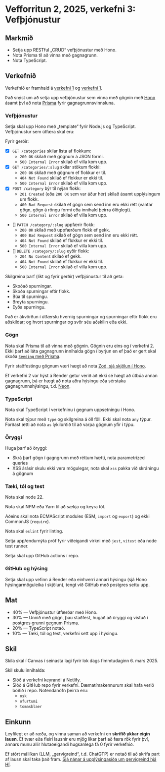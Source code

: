 # Vefforritun 2, 2025, verkefni 3: Vefþjónustur

## Markmið

- Setja upp RESTful „CRUD“ vefþjónustur með Hono.
- Nota Prisma til að vinna með gagnagrunn.
- Nota TypeScript.

## Verkefnið

Verkefnið er framhald á [verkefni 1](https://github.com/vefforritun/vef2-2025-v1) og [verkefni 1](https://github.com/vefforritun/vef2-2025-v1).

Það snýst um að setja upp vefþjónustur sem vinna með gögnin með [Hono](https://hono.dev/) ásamt því að nota [Prisma](https://www.prisma.io/) fyrir gagnagrunnsvinnsluna.

### Vefþjónustur

Setja skal upp Hono með „template“ fyrir Node.js og TypeScript. Vefþjónustur sem útfæra skal eru:

Fyrir gerðir:

- [x] `GET /categories` skilar lista af flokkum: 
  - `200 OK` skilað með gögnum á JSON formi.
  - `500 Internal Error` skilað ef villa kom upp.
- [x] `GET /categories/:slug` skilar stökum flokki:
  - `200 OK` skilað með gögnum ef flokkur er til.
  - `404 Not Found` skilað ef flokkur er ekki til.
  - `500 Internal Error` skilað ef villa kom upp.
- [x] `POST /category` býr til nýjan flokk:
  - `201 Created` (eða `200 OK` sem var áður hér) skilað ásamt upplýsingum um flokk.
  - `400 Bad Request` skilað ef gögn sem send inn eru ekki rétt (vantar gögn, gögn á röngu formi eða innihald þeirra ólöglegt).
  - `500 Internal Error` skilað ef villa kom upp.
- [] `PATCH /category/:slug` uppfærir flokk:
  - `200 OK` skilað með uppfærðum flokk ef gekk.
  - `400 Bad Request` skilað ef gögn sem send inn eru ekki rétt.
  - `404 Not Found` skilað ef flokkur er ekki til.
  - `500 Internal Error` skilað ef villa kom upp.
- [] `DELETE /category/:slug` eyðir flokk:
  - `204 No Content` skilað ef gekk.
  - `404 Not Found` skilað ef flokkur er ekki til.
  - `500 Internal Error` skilað ef villa kom upp.

Skilgreina þarf (líkt og fyrir gerðir) vefþjónustur til að geta:

- Skoðað spurningar.
- Skoða spurningar eftir flokk.
- Búa til spurningu.
- Breyta spurningu.
- Eyða spurningu.

Það er ákvörðun í útfærslu hvernig spurningar og spurningar eftir flokk eru aðskildar; og hvort spurningar og svör séu aðskilin eða ekki.

### Gögn

Nota skal Prisma til að vinna með gögnin. Gögnin eru eins og í verkefni 2. Ekki þarf að láta gagnagrunn innihalda gögn í byrjun en ef það er gert skal skoða [`Seeding` með Prisma](https://www.prisma.io/docs/orm/prisma-migrate/workflows/seeding).

Fyrir staðfestingu gögnum væri hægt að nota [Zod, sjá skjölun í Hono](https://hono.dev/docs/guides/validation#with-zod).

Ef verkefni 2 var hýst á Render getur verið að ekki sé hægt að útbúa annan gagnagrunn, þá er hægt að nota aðra hýsingu eða sérstaka gagnagrunnshýsingu, t.d. [Neon](https://neon.tech/).

### TypeScript

Nota skal TypeScript í verkefninu í gegnum uppsetningu í Hono.

Nota skal týpur með `type` og skilgreina á öll föll. Ekki skal nota `any` týpur. Forðast ætti að nota `as` lykilorðið til að varpa gögnum yfir í týpu.

### Öryggi

Huga þarf að öryggi:

- Skrá þarf gögn í gagngrunn með réttum hætti, nota parametrized queries
- XSS árásir skulu ekki vera mögulegar, nota skal `xss` pakka við skráningu á gögnum

### Tæki, tól og test

Nota skal node 22.

Nota skal NPM eða Yarn til að sækja og keyra tól.

Aðeins skal nota ECMAScript modules (ESM, `import` og `export`) og ekki CommonJS (`require`).

Nota skal `eslint` fyrir linting.

Setja upp/endurnýta próf fyrir viðeigandi virkni með `jest`, `vitest` eða node test runner.

Setja skal upp GitHub actions í repo.

### GitHub og hýsing

Setja skal upp vefinn á Render eða einhverri annari hýsingu (sjá Hono hýsingarmöguleika í skjölun), tengt við GitHub með postgres settu upp.

## Mat

- 40% — Vefþjónustur útfærðar með Hono.
- 30% — Unnið með gögn, þau staðfest, hugað að öryggi og vistuð í postgres grunni gegnum Prisma.
- 20% — TypeScript notað.
- 10% — Tæki, tól og test, verkefni sett upp í hýsingu.


## Skil

Skila skal í Canvas í seinasta lagi fyrir lok dags fimmtudaginn 6. mars 2025.

Skil skulu innihalda:

- Slóð á verkefni keyrandi á Netlify.
- Slóð á GitHub repo fyrir verkefni. Dæmatímakennurum skal hafa verið boðið í repo. Notendanöfn þeirra eru:
  - `osk`
  - `ofurtumi`
  - `tomasblaer`

## Einkunn

Leyfilegt er að ræða, og vinna saman að verkefni en **skrifið ykkar eigin lausn**. Ef tvær eða fleiri lausnir eru mjög líkar þarf að færa rök fyrir því, annars munu allir hlutaðeigandi hugsanlega fá 0 fyrir verkefnið.

Ef stórt mállíkan (LLM, „gervigreind“, t.d. ChatGTP) er notað til að skrifa part af lausn skal taka það fram. [Sjá nánar á upplýsingasíða um gervigreind hjá HÍ](https://gervigreind.hi.is/).
